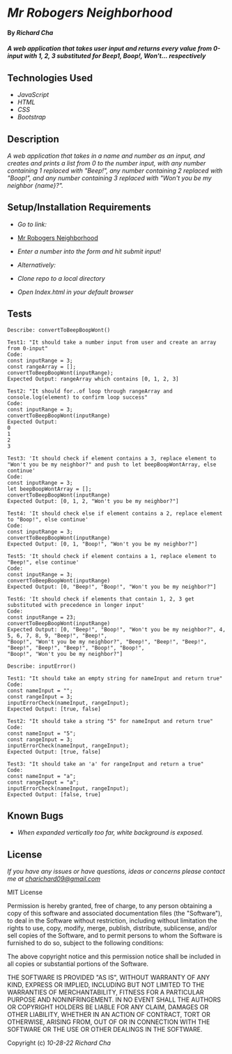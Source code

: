 # _Mr Robogers Neighborhood_

#### By _**Richard Cha**_

#### _A web application that takes user input and returns every value from 0-input with 1, 2, 3 substituted for Beep1, Boop!, Won't... respectively_

## Technologies Used

* _JavaScript_
* _HTML_
* _CSS_
* _Bootstrap_

## Description

_A web application that takes in a name and number as an input, and creates and prints a list from 0 to the number input, with any number containing 1 replaced with "Beep!", any number containing 2 replaced with "Boop!", and any number containing 3 replaced with "Won't you be my neighbor {name}?"._

## Setup/Installation Requirements

* _Go to link:_
* [Mr Robogers Neighborhood](https://charichard09.github.io/mr-robogers-neighborhood)
* _Enter a number into the form and hit submit input!_

* _Alternatively:_
* _Clone repo to a local directory_
* _Open Index.html in your default browser_

## Tests

```
Describe: convertToBeepBoopWont()

Test1: "It should take a number input from user and create an array from 0-input"
Code:
const inputRange = 3;
const rangeArray = [];
convertToBeepBoopWont(inputRange);
Expected Output: rangeArray which contains [0, 1, 2, 3]

Test2: "It should for..of loop through rangeArray and console.log(element) to confirm loop success"
Code:
const inputRange = 3;
convertToBeepBoopWont(inputRange)
Expected Output: 
0
1
2
3

Test3: 'It should check if element contains a 3, replace element to "Won't you be my neighbor?" and push to let beepBoopWontArray, else continue'
Code:
const inputRange = 3;
let beepBoopWontArray = [];
convertToBeepBoopWont(inputRange)
Expected Output: [0, 1, 2, "Won't you be my neighbor?"]

Test4: 'It should check else if element contains a 2, replace element to "Boop!", else continue'
Code:
const inputRange = 3;
convertToBeepBoopWont(inputRange)
Expected Output: [0, 1, "Boop!", "Won't you be my neighbor?"]

Test5: 'It should check if element contains a 1, replace element to "Beep!", else continue'
Code:
const inputRange = 3;
convertToBeepBoopWont(inputRange)
Expected Output: [0, "Beep!", "Boop!", "Won't you be my neighbor?"]

Test6: 'It should check if elements that contain 1, 2, 3 get substituted with precedence in longer input'
Code:
const inputRange = 23;
convertToBeepBoopWont(inputRange)
Expected Output: [0, "Beep!", "Boop!", "Won't you be my neighbor?", 4, 5, 6, 7, 8, 9, "Beep!", "Beep!",
"Boop!", "Won't you be my neighbor?", "Beep!", "Beep!", "Beep!", "Beep!", "Beep!", "Beep!", "Boop!", "Boop!",
"Boop!", "Won't you be my neighbor?"]

Describe: inputError()

Test1: "It should take an empty string for nameInput and return true"
Code:
const nameInput = "";
const rangeInput = 3;
inputErrorCheck(nameInput, rangeInput);
Expected Output: [true, false]

Test2: "It should take a string "5" for nameInput and return true"
Code:
const nameInput = "5";
const rangeInput = 3;
inputErrorCheck(nameInput, rangeInput);
Expected Output: [true, false]

Test3: "It should take an 'a' for rangeInput and return a true"
Code:
const nameInput = "a";
const rangeInput = "a";
inputErrorCheck(nameInput, rangeInput);
Expected Output: [false, true]

```

## Known Bugs

* _When expanded vertically too far, white background is exposed._

## License

_If you have any issues or have questions, ideas or concerns please contact me at [charichard09@gmail.com](mailto:charichard09@gmail.com)_

MIT License

Permission is hereby granted, free of charge, to any person obtaining a copy
of this software and associated documentation files (the "Software"), to deal
in the Software without restriction, including without limitation the rights
to use, copy, modify, merge, publish, distribute, sublicense, and/or sell
copies of the Software, and to permit persons to whom the Software is
furnished to do so, subject to the following conditions:

The above copyright notice and this permission notice shall be included in all
copies or substantial portions of the Software.

THE SOFTWARE IS PROVIDED "AS IS", WITHOUT WARRANTY OF ANY KIND, EXPRESS OR
IMPLIED, INCLUDING BUT NOT LIMITED TO THE WARRANTIES OF MERCHANTABILITY,
FITNESS FOR A PARTICULAR PURPOSE AND NONINFRINGEMENT. IN NO EVENT SHALL THE
AUTHORS OR COPYRIGHT HOLDERS BE LIABLE FOR ANY CLAIM, DAMAGES OR OTHER
LIABILITY, WHETHER IN AN ACTION OF CONTRACT, TORT OR OTHERWISE, ARISING FROM,
OUT OF OR IN CONNECTION WITH THE SOFTWARE OR THE USE OR OTHER DEALINGS IN THE
SOFTWARE.

Copyright (c) _10-28-22_ _Richard Cha_